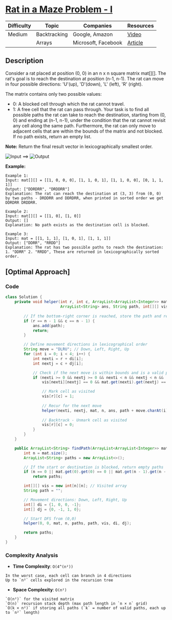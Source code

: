 # [Rat in a Maze Problem - I](https://www.geeksforgeeks.org/problems/rat-in-a-maze-problem/1)

| Difficulty | Topic        | Companies           | Resources   |
| ---------- | ------------ | ------------------- | ----------- |
| Medium     | Backtracking | Google, Amazon      | [Video](https://youtu.be/bLGZhJlt4y0?si=uQp2GpN65W8oDnu6)   |
|            | Arrays       | Microsoft, Facebook | [Article](https://www.geeksforgeeks.org/rat-in-a-maze/) |

## Description
Consider a rat placed at position (0, 0) in an n x n square matrix mat[][]. The rat's goal is to reach the destination at position (n-1, n-1). The rat can move in four possible directions: 'U'(up), 'D'(down), 'L' (left), 'R' (right).

The matrix contains only two possible values:

- 0: A blocked cell through which the rat cannot travel.
- 1: A free cell that the rat can pass through.
Your task is to find all possible paths the rat can take to reach the destination, starting from (0, 0) and ending at (n-1, n-1), under the condition that the rat cannot revisit any cell along the same path. Furthermore, the rat can only move to adjacent cells that are within the bounds of the matrix and not blocked.
If no path exists, return an empty list.

**Note:** Return the final result vector in lexicographically smallest order.


![Input](https://www.geeksforgeeks.org/wp-content/uploads/ratinmaze_filled11.png) ==> 
![Output](https://www.geeksforgeeks.org/wp-content/uploads/ratinmaze_filled_path1.png)

**Example:**
```
Example 1:
Input: mat[][] = [[1, 0, 0, 0], [1, 1, 0, 1], [1, 1, 0, 0], [0, 1, 1, 1]]
Output: ["DDRDRR", "DRDDRR"]
Explanation: The rat can reach the destination at (3, 3) from (0, 0) by two paths - DRDDRR and DDRDRR, when printed in sorted order we get DDRDRR DRDDRR.

Example 2:
Input: mat[][] = [[1, 0], [1, 0]]
Output: []
Explanation: No path exists as the destination cell is blocked.

Example 3:
Input: mat = [[1, 1, 1], [1, 0, 1], [1, 1, 1]]
Output: ["DDRR", "RRDD"]
Explanation: The rat has two possible paths to reach the destination: 1. "DDRR" 2. "RRDD", These are returned in lexicographically sorted order.
```


## [Optimal Approach]

### Code
```java
class Solution {
    private void helper(int r, int c, ArrayList<ArrayList<Integer>> mat, int n,
                        ArrayList<String> ans, String path, int[][] vis, int[] di, int[] dj) {
        
        // If the bottom-right corner is reached, store the path and return
        if (r == n - 1 && c == n - 1) {
            ans.add(path);
            return;
        }

        // Define movement directions in lexicographical order
        String move = "DLRU"; // Down, Left, Right, Up
        for (int i = 0; i < 4; i++) {
            int nexti = r + di[i];
            int nextj = c + dj[i];

            // Check if the next move is within bounds and is a valid path
            if (nexti >= 0 && nextj >= 0 && nexti < n && nextj < n &&
                vis[nexti][nextj] == 0 && mat.get(nexti).get(nextj) == 1) {

                // Mark cell as visited
                vis[r][c] = 1;
                
                // Recur for the next move
                helper(nexti, nextj, mat, n, ans, path + move.charAt(i), vis, di, dj);
                
                // Backtrack - Unmark cell as visited
                vis[r][c] = 0;
            }
        }
    }

    public ArrayList<String> findPath(ArrayList<ArrayList<Integer>> mat) {
        int n = mat.size();
        ArrayList<String> paths = new ArrayList<>();

        // If the start or destination is blocked, return empty paths
        if (n == 0 || mat.get(0).get(0) == 0 || mat.get(n - 1).get(n - 1) == 0) 
            return paths;

        int[][] vis = new int[n][n]; // Visited array
        String path = "";

        // Movement directions: Down, Left, Right, Up
        int[] di = {1, 0, 0, -1};
        int[] dj = {0, -1, 1, 0};

        // Start DFS from (0,0)
        helper(0, 0, mat, n, paths, path, vis, di, dj);

        return paths;
    }
}
```

### Complexity Analysis

- **Time Complexity**: `O(4^(n²))` 
```
In the worst case, each cell can branch in 4 directions  
Up to `n²` cells explored in the recursion tree  
```

- **Space Complexity**: `O(n²)`
```
`O(n²)` for the visited matrix  
`O(n)` recursion stack depth (max path length in `n × n` grid)  
`O(k × n²)` if storing all paths (`k` = number of valid paths, each up to `n²` length)
```

